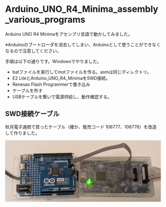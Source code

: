 # Arduino_UNO_R4_Minima_assembly_various_programs
Arduino UNO R4 Minimaをアセンブリ言語で動かしてみました。

※Arduinoのブートローダを消去してしまい、Arduinoとして使うことができなくなるので注意してください。

手順は以下の通りです。Windowsでやりました。

- batファイルを実行してmotファイルを作る。asmは同じディレクトリ。
- E2 LiteとArduino_UNO_R4_MinimaをSWD接続。
- Renesas Flash Programmerで書き込み
- ケーブルを外す
- USBケーブルを繋いで電源供給し、動作確認する。

## SWD接続ケーブル

秋月電子通商で買ったケーブル（確か、販売コード 106777、106776）を改造して作りました。

![cable_image1](cable_image1.jpg)

